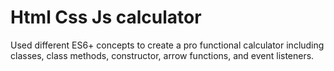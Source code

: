 # Html Css Js calculator
Used different ES6+ concepts to create a pro functional calculator including classes, class methods, constructor,  arrow functions, and event listeners.

